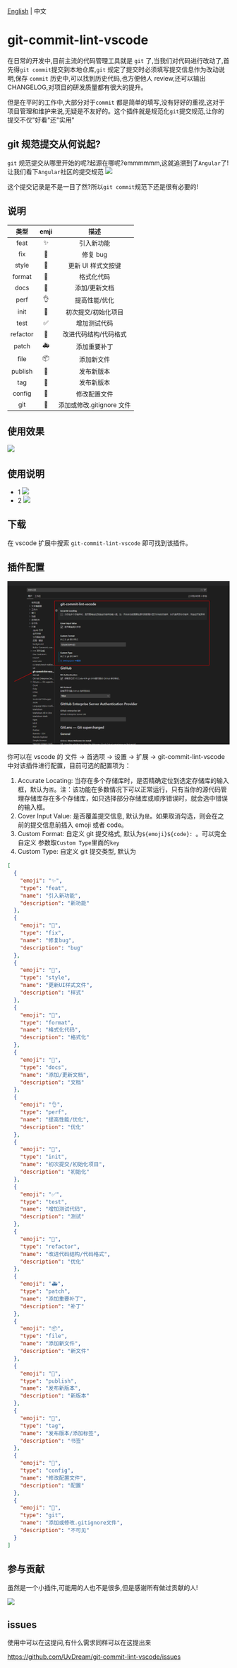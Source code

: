 [English](./README.md) | 中文

# git-commit-lint-vscode

在日常的开发中,目前主流的代码管理工具就是 `git` 了,当我们对代码进行改动了,首先得`git commit`提交到本地仓库,`git` 规定了提交时必须填写提交信息作为改动说明,保存 `commit` 历史中,可以找到历史代码,也方便他人 review,还可以输出 CHANGELOG,对项目的研发质量都有很大的提升。

但是在平时的工作中,大部分对于`commit` 都是简单的填写,没有好好的重视,这对于项目管理和维护来说,无疑是不友好的。这个插件就是规范化`git`提交规范,让你的提交不仅"好看"还"实用"

## git 规范提交从何说起?

`git` 规范提交从哪里开始的呢?起源在哪呢?emmmmmm,这就追溯到了`Angular`了!
让我们看下`Angular`社区的提交规范
![](static/angular.png)

这个提交记录是不是一目了然?所以`git commit`规范下还是很有必要的!

## 说明

|   类型   | emji |           描述            |
| :------: | :--: | :-----------------------: |
|   feat   |  ✨  |        引入新功能         |
|   fix    |  🐛  |         修复 bug          |
|  style   |  💄  |    更新 UI 样式文按键     |
|  format  |  🥚  |        格式化代码         |
|   docs   |  📝  |       添加/更新文档       |
|   perf   |  👌  |       提高性能/优化       |
|   init   |  🎉  |    初次提交/初始化项目    |
|   test   |  ✅  |       增加测试代码        |
| refactor |  🎨  |   改进代码结构/代码格式   |
|  patch   |  🚑  |       添加重要补丁        |
|   file   |  📦  |        添加新文件         |
| publish  |  🚀  |        发布新版本         |
|   tag    |  📌  |        发布新版本         |
|  config  |  🔧  |       修改配置文件        |
|   git    |  🙈  | 添加或修改.gitignore 文件 |

## 使用效果

![](static/git-commit-lint.png)

## 使用说明

- 1
  ![](static/first.png)
- 2
  ![](static/then.png)

## 下载

在 vscode 扩展中搜索 `git-commit-lint-vscode` 即可找到该插件。

## 插件配置

![](static/extend.png)

你可以在 vscode 的 文件 -> 首选项 -> 设置 -> 扩展 -> git-commit-lint-vscode 中对该插件进行配置，目前可选的配置项为：

1. Accurate Locating: 当存在多个存储库时，是否精确定位到选定存储库的输入框，默认为`否`。注：该功能在多数情况下可以正常运行，只有当你的源代码管理存储库存在多个存储库，如只选择部分存储库或顺序错误时，就会选中错误的输入框。
2. Cover Input Value: 是否覆盖提交信息, 默认为`是`。如果取消勾选，则会在之前的提交信息前插入 emoji 或者 code。
3. Custom Format: 自定义 git 提交格式, 默认为`${emoji}${code}: `。可以完全自定义 参数取`Custom Type`里面的`key`
4. Custom Type: 自定义 git 提交类型, 默认为

```json
[
  {
    "emoji": "✨",
    "type": "feat",
    "name": "引入新功能",
    "description": "新功能"
  },
  {
    "emoji": "🐛",
    "type": "fix",
    "name": "修复bug",
    "description": "bug"
  },
  {
    "emoji": "💄",
    "type": "style",
    "name": "更新UI样式文件",
    "description": "样式"
  },
  {
    "emoji": "🥚",
    "type": "format",
    "name": "格式化代码",
    "description": "格式化"
  },
  {
    "emoji": "📝",
    "type": "docs",
    "name": "添加/更新文档",
    "description": "文档"
  },
  {
    "emoji": "👌",
    "type": "perf",
    "name": "提高性能/优化",
    "description": "优化"
  },
  {
    "emoji": "🎉",
    "type": "init",
    "name": "初次提交/初始化项目",
    "description": "初始化"
  },
  {
    "emoji": "✅",
    "type": "test",
    "name": "增加测试代码",
    "description": "测试"
  },
  {
    "emoji": "🎨",
    "type": "refactor",
    "name": "改进代码结构/代码格式",
    "description": "优化"
  },
  {
    "emoji": "🚑",
    "type": "patch",
    "name": "添加重要补丁",
    "description": "补丁"
  },
  {
    "emoji": "📦",
    "type": "file",
    "name": "添加新文件",
    "description": "新文件"
  },
  {
    "emoji": "🚀",
    "type": "publish",
    "name": "发布新版本",
    "description": "新版本"
  },
  {
    "emoji": "📌",
    "type": "tag",
    "name": "发布版本/添加标签",
    "description": "书签"
  },
  {
    "emoji": "🔧",
    "type": "config",
    "name": "修改配置文件",
    "description": "配置"
  },
  {
    "emoji": "🙈",
    "type": "git",
    "name": "添加或修改.gitignore文件",
    "description": "不可见"
  }
]
```

## 参与贡献

虽然是一个小插件,可能用的人也不是很多,但是感谢所有做过贡献的人!

<a href="https://github.com/UvDream/git-commit-lint-vscode/graphs/contributors">
  <img src="https://contrib.rocks/image?repo=UvDream/git-commit-lint-vscode" />
</a>

## issues

使用中可以在这提问,有什么需求同样可以在这提出来

https://github.com/UvDream/git-commit-lint-vscode/issues
